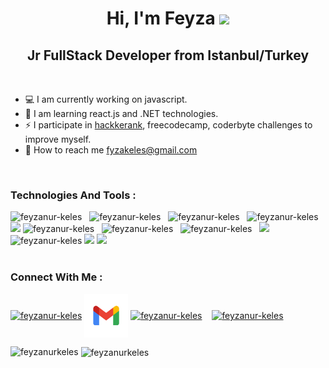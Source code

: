 <h1 align="center"> Hi, I'm Feyza <img src="https://raw.githubusercontent.com/MartinHeinz/MartinHeinz/master/wave.gif" width="30px"> </h1>

<h2 align="center"> Jr FullStack Developer from Istanbul/Turkey </h2>

<br> 

* :computer: I am currently working on javascript.
* :page_facing_up: I am learning react.js and .NET technologies. 
* :zap: I participate in [hackkerank](https://www.hackerrank.com/fyzakeles), freecodecamp, coderbyte challenges to improve myself.
* :e-mail: How to reach me  fyzakeles@gmail.com

<br>

### Technologies And Tools :
<div>
<img src="https://github.com/rahuldkjain/github-profile-readme-generator/blob/master/src/images/icons/FrontendDevelopment/html.svg" alt="feyzanur-keles" height="50" width="50" /> &nbsp; <img src="https://github.com/rahuldkjain/github-profile-readme-generator/blob/master/src/images/icons/FrontendDevelopment/css.svg" alt="feyzanur-keles" height="50" width="50" /> &nbsp; <img src="https://github.com/rahuldkjain/github-profile-readme-generator/blob/master/src/images/icons/FrontendDevelopment/bootstrap.svg" alt="feyzanur-keles" height="50" width="50" /> &nbsp; <img src="https://github.com/rahuldkjain/github-profile-readme-generator/blob/master/src/images/icons/ProgrammingLanguages/javascript.svg" alt="feyzanur-keles" height="50" width="50" /> <img src="https://img.icons8.com/ios/50/4a90e2/jquery.png"/> <img src="https://github.com/rahuldkjain/github-profile-readme-generator/blob/master/src/images/icons/FrontendDevelopment/reactjs.svg" alt="feyzanur-keles" height="50" width="50" /> &nbsp; <img src="https://github.com/rahuldkjain/github-profile-readme-generator/blob/master/src/images/icons/Framework/dotnet.svg" alt="feyzanur-keles" height="50" width="50" /> &nbsp; <img src="https://github.com/rahuldkjain/github-profile-readme-generator/blob/master/src/images/icons/ProgrammingLanguages/csharp.svg" alt="feyzanur-keles" height="50" width="50" /> &nbsp; <img src="https://img.icons8.com/offices/50/000000/php-logo.png"/> &nbsp; <img src="https://github.com/rahuldkjain/github-profile-readme-generator/blob/master/src/images/icons/Other/git.svg" alt="feyzanur-keles" height="50" width="50" /> <img src="https://img.icons8.com/color/48/000000/visual-studio-code-2019.png"/> <img src="https://img.icons8.com/fluency/48/000000/visual-studio-2019.png"/>
</div>


<br>


### Connect With Me :

<a href="https://www.linkedin.com/in/feyzakeless/" target="blank"><img align="center" src="https://raw.githubusercontent.com/rahuldkjain/github-profile-readme-generator/master/src/images/icons/Social/linked-in-alt.svg" alt="feyzanur-keles" height="30" width="30" /></a> 
<a href="mailto:fyzakeles@gmail.com" target="blank"><img align="center" src="https://github.com/timche/gmail-desktop/blob/main/media/icon.svg" alt="feyzanur-keles" height="70" width="70" /></a>
<a href="https://www.hackerrank.com/fyzakeles" target="blank"><img align="center" src="https://raw.githubusercontent.com/rahuldkjain/github-profile-readme-generator/master/src/images/icons/Social/hackerrank.svg" alt="feyzanur-keles" height="30" width="30" /></a> &nbsp;&nbsp;
<a href="https://www.instagram.com/feyza.keless/" target="blank"><img align="center" src="https://raw.githubusercontent.com/rahuldkjain/github-profile-readme-generator/master/src/images/icons/Social/instagram.svg" alt="feyzanur-keles" height="30" width="30" /></a> &nbsp;





<p><img align="left" src="https://github-readme-stats.vercel.app/api/top-langs?username=feyzakeless&show_icons=true&theme=radical&locale=en&layout=compact" alt="feyzanurkeles" /></p>

<p>&nbsp;<img align="center" src="https://github-readme-stats.vercel.app/api?username=feyzakeless&show_icons=true&theme=dark&locale=en" alt="feyzanurkeles" width="50%" /></p>

